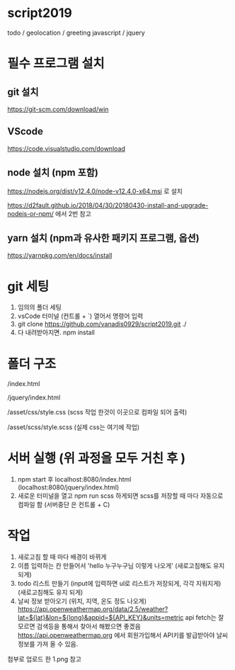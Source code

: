 # script2019

todo / geolocation / greeting javascript / jquery

# 필수 프로그램 설치

## git 설치

https://git-scm.com/download/win

## VScode

https://code.visualstudio.com/download

## node 설치 (npm 포함)

https://nodejs.org/dist/v12.4.0/node-v12.4.0-x64.msi 로 설치

https://d2fault.github.io/2018/04/30/20180430-install-and-upgrade-nodejs-or-npm/ 에서 2번 참고

## yarn 설치 (npm과 유사한 패키지 프로그램, 옵션)

https://yarnpkg.com/en/docs/install

# git 세팅

1. 임의의 폴더 세팅
2. vsCode 터미널 (컨트롤 + `) 열어서 명령어 입력
3. git clone https://github.com/vanadis0929/script2019.git ./
4. 다 내려받아지면. npm install

# 폴더 구조

/index.html

/jquery/index.html

/asset/css/style.css (scss 작업 한것이 이곳으로 컴파일 되어 출력)

/asset/scss/style.scss (실제 css는 여기에 작업)

# 서버 실행 (위 과정을 모두 거친 후 )

1. npm start 후 localhost:8080/index.html (localhost:8080/jquery/index.html)
2. 새로운 터미널을 열고 npm run scss 하게되면 scss를 저장할 때 마다 자동으로 컴파일 함 (서버중단 은 컨트롤 + C)

# 작업
1. 새로고침 할 때 마다 배경이 바뀌게
2. 이름 입력하는 칸 만들어서 'hello 누구누구님 이렇게 나오게'  (새로고침해도 유지 되게)
3. todo 리스트 만들기 (input에 입력하면 ul로 리스트가 저장되게, 각각 지워지게) (새로고침해도 유지 되게)
4. 날씨 정보 받아오기 (위치, 지역, 온도 정도 나오게) 
https://api.openweathermap.org/data/2.5/weather?lat=${lat}&lon=${long}&appid=${API_KEY}&units=metric
api fetch는 잘 모르면 검색등을 통해서 찾아서 해봤으면 좋겠음
https://api.openweathermap.org 에서 회원가입해서 API키를 발급받아야 날씨정보를 가져 올 수 있음.

첨부로 업로드 한 1.png 참고

